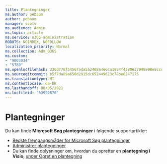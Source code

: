 ```yaml
---
title: Plantegninger
ms.author: pebaum
author: pebaum
manager: scotv
ms.audience: Admin
ms.topic: article
ms.service: o365-administration
ROBOTS: NOINDEX, NOFOLLOW
localization_priority: Normal
ms.collection: Adm_O365
ms.custom:
- "9003034"
- "5789"
ms.openlocfilehash: 330d778f54567ada5a2408a4e6ca1984f4380e37948e98e9ccda7c3f1c8cb30d
ms.sourcegitcommit: b5f7da89a650d2915dc652449623c78be6247175
ms.translationtype: MT
ms.contentlocale: da-DK
ms.lasthandoff: 08/05/2021
ms.locfileid: "53992870"
---
```

# <a name="floor-plans"></a>Plantegninger

Du kan finde **Microsoft Søg plantegninger** i følgende supportartikler:
- [Bedste fremgangsmåder for Microsoft Søg plantegninger](https://docs.microsoft.com/microsoftsearch/floorplans-bestpractices)  
- [Administrer plantegninger](https://docs.microsoft.com/microsoftsearch/manage-floorplans)  
- Du kan finde oplysninger om, hvordan du opretter en **plantegning i Visio**, [under Opret en plantegning](https://support.office.com/article/create-a-floor-plan-ec17da08-64aa-4ead-9b9b-35e821645791)